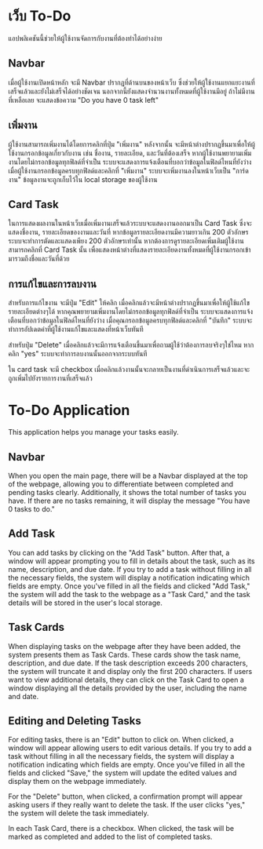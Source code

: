 # เว็บ To-Do

แอปพลิเคชันนี้ช่วยให้ผู้ใช้งานจัดการกับงานที่ต้องทำได้อย่างง่าย

## Navbar

เมื่อผู้ใช้งานเปิดหน้าหลัก จะมี Navbar ปรากฏที่ด้านบนของหน้าเว็บ ซึ่งช่วยให้ผู้ใช้งานแยกแยะงานที่เสร็จแล้วและยังไม่เสร็จได้อย่างชัดเจน นอกจากนี้ยังแสดงจำนวนงานทั้งหมดที่ผู้ใช้งานมีอยู่ ถ้าไม่มีงานที่เหลือเลย จะแสดงข้อความ "Do you have 0 task left"

## เพิ่มงาน

ผู้ใช้งานสามารถเพิ่มงานได้โดยการคลิกที่ปุ่ม "เพิ่มงาน" หลังจากนั้น จะมีหน้าต่างปรากฏขึ้นมาเพื่อให้ผู้ใช้งานกรอกข้อมูลเกี่ยวกับงาน เช่น ชื่องาน, รายละเอียด, และวันที่ต้องเสร็จ หากผู้ใช้งานพยายามเพิ่มงานโดยไม่กรอกข้อมูลทุกฟิลด์ที่จำเป็น ระบบจะแสดงการแจ้งเตือนที่บอกว่าข้อมูลในฟิลด์ไหนที่ยังว่าง เมื่อผู้ใช้งานกรอกข้อมูลครบทุกฟิลด์และคลิกที่ "เพิ่มงาน" ระบบจะเพิ่มงานลงในหน้าเว็บเป็น "การ์ดงาน" ข้อมูลงานจะถูกเก็บไว้ใน local storage ของผู้ใช้งาน

## Card Task

ในการแสดงผลงานในหน้าเว็บเมื่อเพิ่มงานเสร็จแล้วระบบจะแสดงงานออกมาเป็น Card Task ซึ่งจะแสดงชื่องาน, รายละเอียดของงานและวันที่ หากข้อมูลรายละเอียดงานมีความยาวเกิน 200 ตัวอักษร ระบบจะทำการตัดและแสดงเพียง 200 ตัวอักษรเท่านั้น หากต้องการดูรายละเอียดเพิ่มเติมผู้ใช้งานสามารถคลิกที่ Card Task นั้น เพื่อแสดงหน้าต่างที่แสดงรายละเอียดงานทั้งหมดที่ผู้ใช้งานกรอกเข้ามารวมถึงชื่อและวันที่ด้วย

## การแก้ไขและการลบงาน

สำหรับการแก้ไขงาน จะมีปุ่ม "Edit" ให้คลิก เมื่อคลิกแล้วจะมีหน้าต่างปรากฏขึ้นมาเพื่อให้ผู้ใช้แก้ไขรายละเอียดต่างๆได้ หากคุณพยายามเพิ่มงานโดยไม่กรอกข้อมูลทุกฟิลด์ที่จำเป็น ระบบจะแสดงการแจ้งเตือนที่บอกว่าข้อมูลในฟิลด์ไหนที่ยังว่าง เมื่อคุณกรอกข้อมูลครบทุกฟิลด์และคลิกที่ "บันทึก" ระบบจะทำการอัปเดตค่าที่ผู้ใช้งานแก้ไขและแสดงที่หน้าเว็บทันที

สำหรับปุ่ม "Delete" เมื่อคลิกแล้วจะมีการแจ้งเตือนขึ้นมาเพื่อถามผู้ใช้ว่าต้องการลบจริงๆใช่ไหม หากคลิก "yes" ระบบจะทำการลบงานนั้นออกจากระบบทันที

ใน card task จะมี checkbox เมื่อคลิกแล้วงานนั้นจะกลายเป็นงานที่ดำเนินการเสร็จแล้วและจะถูกเพิ่มไปยังรายการงานที่เสร็จแล้ว

# To-Do Application

This application helps you manage your tasks easily.

## Navbar

When you open the main page, there will be a Navbar displayed at the top of the webpage, allowing you to differentiate between completed and pending tasks clearly. Additionally, it shows the total number of tasks you have. If there are no tasks remaining, it will display the message "You have 0 tasks to do."

## Add Task

You can add tasks by clicking on the "Add Task" button. After that, a window will appear prompting you to fill in details about the task, such as its name, description, and due date. If you try to add a task without filling in all the necessary fields, the system will display a notification indicating which fields are empty. Once you've filled in all the fields and clicked "Add Task," the system will add the task to the webpage as a "Task Card," and the task details will be stored in the user's local storage.

## Task Cards

When displaying tasks on the webpage after they have been added, the system presents them as Task Cards. These cards show the task name, description, and due date. If the task description exceeds 200 characters, the system will truncate it and display only the first 200 characters. If users want to view additional details, they can click on the Task Card to open a window displaying all the details provided by the user, including the name and date.

## Editing and Deleting Tasks

For editing tasks, there is an "Edit" button to click on. When clicked, a window will appear allowing users to edit various details. If you try to add a task without filling in all the necessary fields, the system will display a notification indicating which fields are empty. Once you've filled in all the fields and clicked "Save," the system will update the edited values and display them on the webpage immediately.

For the "Delete" button, when clicked, a confirmation prompt will appear asking users if they really want to delete the task. If the user clicks "yes," the system will delete the task immediately.

In each Task Card, there is a checkbox. When clicked, the task will be marked as completed and added to the list of completed tasks.
